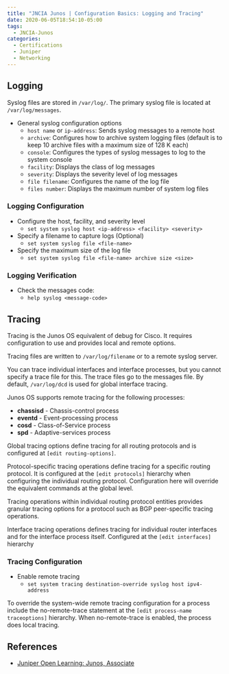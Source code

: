 ```yaml
---
title: "JNCIA Junos | Configuration Basics: Logging and Tracing"
date: 2020-06-05T18:54:10-05:00
tags:
  - JNCIA-Junos
categories:
  - Certifications
  - Juniper
  - Networking
---
```

## Logging

Syslog files are stored in `/var/log/`. The primary syslog file is located at `/var/log/messages`.

* General syslog configuration options
  * `host name` or `ip-address`: Sends syslog messages to a remote host
  * `archive`: Configures how to archive system logging files (default is to keep 10 archive files with a maximum size of 128 K each)
  * `console`: Configures the types of syslog messages to log to the system console
  * `facility`: Displays the class of log messages
  * `severity`: Displays the severity level of log messages
  * `file filename`: Configures the name of the log file
  * `files number`: Displays the maximum number of system log files

### Logging Configuration

* Configure the host, facility, and severity level
  * `set system syslog host <ip-address> <facility> <severity>`
* Specify a filename to capture logs (Optional)
  * `set system syslog file <file-name>`
* Specify the maximum size of the log file
  * `set system syslog file <file-name> archive size <size>`

### Logging Verification

* Check the messages code:
  * `help syslog <message-code>`

## Tracing

Tracing is the Junos OS equivalent of debug for Cisco. It requires configuration to use and provides local and remote options.

Tracing files are written to `/var/log/filename` or to a remote syslog server.

You can trace individual interfaces and interface processes, but you cannot specify a trace file for this. The trace files go to the messages file. By default, `/var/log/dcd` is used for global interface tracing.

Junos OS supports remote tracing for the following processes:

* **chassisd** - Chassis-control process
* **eventd** - Event-processing process
* **cosd** - Class-of-Service process
* **spd** - Adaptive-services process

Global tracing options define tracing for all routing protocols and is configured at `[edit routing-options]`.

Protocol-specific tracing operations define tracing for a specific routing protocol. It is configured at the `[edit protocols]` hierarchy when configuring the individual routing protocol. Configuration here will override the equivalent commands at the global level.

Tracing operations within individual routing protocol entities provides granular tracing options for a protocol such as BGP peer-specific tracing operations.

Interface tracing operations defines tracing for individual router interfaces and for the interface process itself. Configured at the `[edit interfaces]` hierarchy

### Tracing Configuration

* Enable remote tracing
  * `set system tracing destination-override syslog host ipv4-address`

To override the system-wide remote tracing configuration for a process include the no-remote-trace statement at the `[edit process-name traceoptions]` hierarchy. When no-remote-trace is enabled, the process does local tracing.

## References

* [Juniper Open Learning: Junos, Associate](https://cloud.contentraven.com/junosgenius/learningpath-detail/1004/3/0/1)
